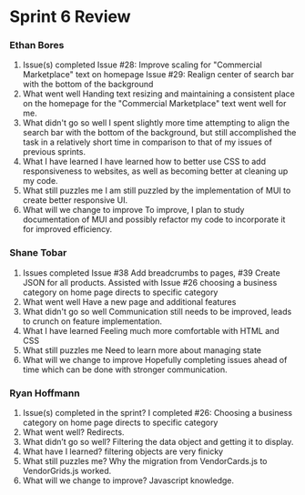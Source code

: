# Sprint 6 Review
### Ethan Bores
1. Issue(s) completed
Issue #28: Improve scaling for "Commercial Marketplace" text on homepage
Issue #29: Realign center of search bar with the bottom of the background
2. What went well
Handing text resizing and maintaining a consistent place on the homepage for the "Commercial Marketplace" text went well for me.
3. What didn't go so well
I spent slightly more time attempting to align the search bar with the bottom of the background, but still accomplished the task in a relatively short time in comparison to that of my issues of previous sprints.
4. What I have learned
I have learned how to better use CSS to add responsiveness to websites, as well as becoming better at cleaning up my code.
5. What still puzzles me
I am still puzzled by the implementation of MUI to create better responsive UI.
6. What will we change to improve
To improve, I plan to study documentation of MUI and possibly refactor my code to incorporate it for improved efficiency.
### Shane Tobar
1. Issues completed
Issue #38 Add breadcrumbs to pages, #39 Create JSON for all products.
Assisted with Issue #26 choosing a business category on home page directs to specific category
2. What went well
Have a new page and additional features
3. What didn't go so well
Communication still needs to be improved, leads to crunch on feature implementation.
4. What I have learned
Feeling much more comfortable with HTML and CSS
5. What still puzzles me
Need to learn more about managing state
6. What will we change to improve
Hopefully completing issues ahead of time which can be done with stronger communication.


### Ryan Hoffmann
1. Issue(s) completed in the sprint?
I completed #26: Choosing a business category on home page directs to specific category
2. What went well?
Redirects.
3. What didn’t go so well?
Filtering the data object and getting it to display.
4. What have I learned?
filtering objects are very finicky
5. What still puzzles me?
Why the migration from VendorCards.js to VendorGrids.js worked.
6. What will we change to improve?
Javascript knowledge.
